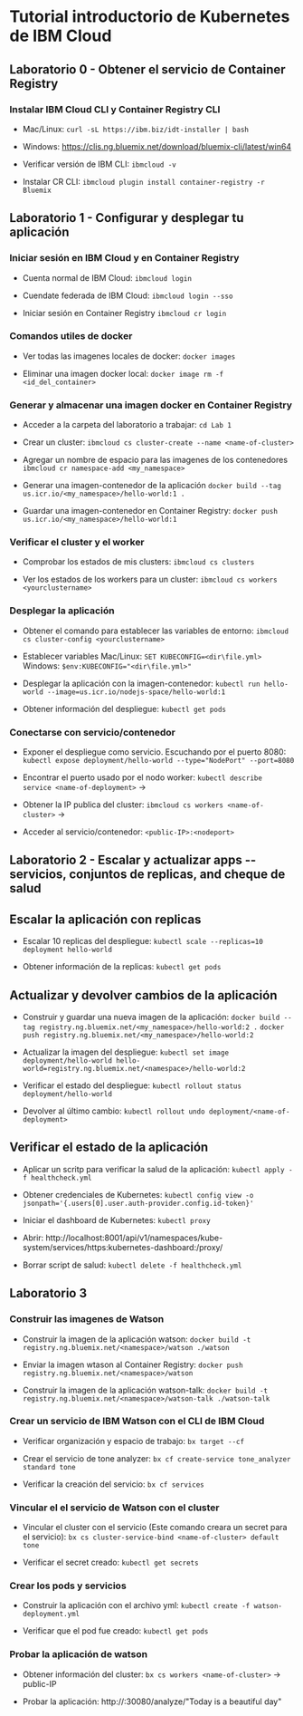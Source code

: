 # Tutorial introductorio de Kubernetes de IBM Cloud

## Laboratorio 0 - Obtener el servicio de Container Registry

### Instalar IBM Cloud CLI y Container Registry CLI
* Mac/Linux: 
`curl -sL https://ibm.biz/idt-installer | bash`

* Windows: 
https://clis.ng.bluemix.net/download/bluemix-cli/latest/win64

* Verificar versión de IBM CLI: 
`ibmcloud -v`

* Instalar CR CLI: 
`ibmcloud plugin install container-registry -r Bluemix`

## Laboratorio 1 - Configurar y desplegar tu aplicación

### Iniciar sesión en IBM Cloud y en Container Registry
* Cuenta normal de IBM Cloud: 
`ibmcloud login`

* Cuendate federada de IBM Cloud: 
`ibmcloud login --sso`

* Iniciar sesión en Container Registry
`ibmcloud cr login`

### Comandos utiles de docker
* Ver todas las imagenes locales de docker: 
`docker images`

* Eliminar una imagen docker local: 
`docker image rm -f <id_del_container>`

### Generar y almacenar una imagen docker en Container Registry
* Acceder a la carpeta del laboratorio a trabajar:
`cd Lab 1`

* Crear un cluster:
`ibmcloud cs cluster-create --name <name-of-cluster>`

* Agregar un nombre de espacio para las imagenes de los contenedores
`ibmcloud cr namespace-add <my_namespace>`

* Generar una imagen-contenedor de la aplicación
`docker build --tag us.icr.io/<my_namespace>/hello-world:1 .`

* Guardar una imagen-contenedor en Container Registry:
`docker push us.icr.io/<my_namespace>/hello-world:1`

### Verificar el cluster y el worker
* Comprobar los estados de mis clusters: 
`ibmcloud cs clusters`

* Ver los estados de los workers para un cluster:
`ibmcloud cs workers <yourclustername>`

### Desplegar la aplicación
* Obtener el comando para establecer las variables de entorno:
`ibmcloud cs cluster-config <yourclustername>`

* Establecer variables
Mac/Linux: `SET KUBECONFIG=<dir\file.yml>`
Windows: `$env:KUBECONFIG="<dir\file.yml>"`

* Desplegar la aplicación con la imagen-contenedor:
`kubectl run hello-world --image=us.icr.io/nodejs-space/hello-world:1`

* Obtener información del despliegue:
`kubectl get pods`

### Conectarse con servicio/contenedor
* Exponer el despliegue como servicio. Escuchando por el puerto 8080:
`kubectl expose deployment/hello-world --type="NodePort" --port=8080`

* Encontrar el puerto usado por el nodo worker:
`kubectl describe service <name-of-deployment>`
-> <nodeport>

* Obtener la IP publica del cluster:
`ibmcloud cs workers <name-of-cluster>`
-> <public-IP>

* Acceder al servicio/contenedor:
`<public-IP>:<nodeport>`


## Laboratorio 2 - Escalar y actualizar apps -- servicios, conjuntos de replicas, and cheque de salud

## Escalar la aplicación con replicas
* Escalar 10 replicas del despliegue:
`kubectl scale --replicas=10 deployment hello-world`

* Obtener información de la replicas:
`kubectl get pods`

## Actualizar y devolver cambios de la aplicación

* Construir y guardar una nueva imagen de la aplicación:
`docker build --tag registry.ng.bluemix.net/<my_namespace>/hello-world:2 .`
`docker push registry.ng.bluemix.net/<my_namespace>/hello-world:2`

* Actualizar la imagen del despliegue:
`kubectl set image deployment/hello-world hello-world=registry.ng.bluemix.net/<namespace>/hello-world:2`

* Verificar el estado del despliegue:
`kubectl rollout status deployment/hello-world`

* Devolver al último cambio:
`kubectl rollout undo deployment/<name-of-deployment>`

## Verificar el estado de la aplicación

* Aplicar un scritp para verificar la salud de la aplicación:
`kubectl apply -f healthcheck.yml`

* Obtener credenciales de Kubernetes:
`kubectl config view -o jsonpath='{.users[0].user.auth-provider.config.id-token}'`

* Iniciar el dashboard de Kubernetes:
`kubectl proxy`

* Abrir: 
http://localhost:8001/api/v1/namespaces/kube-system/services/https:kubernetes-dashboard:/proxy/

* Borrar script de salud:
`kubectl delete -f healthcheck.yml`

## Laboratorio 3

### Construir las imagenes de Watson
* Construir la imagen de la aplicación watson:
`docker build -t registry.ng.bluemix.net/<namespace>/watson ./watson`

* Enviar la imagen wtason al Container Registry:
`docker push registry.ng.bluemix.net/<namespace>/watson`

* Construir la imagen de la aplicación watson-talk:
`docker build -t registry.ng.bluemix.net/<namespace>/watson-talk ./watson-talk`

### Crear un servicio de IBM Watson con el CLI de IBM Cloud
* Verificar organización y espacio de trabajo:
`bx target --cf`

* Crear el servicio de tone analyzer:
`bx cf create-service tone_analyzer standard tone`

* Verificar la creación del servicio:
`bx cf services`

### Vincular el el servicio de Watson con el cluster
* Vincular el cluster con el servicio (Este comando creara un secret para el servicio):
`bx cs cluster-service-bind <name-of-cluster> default tone`

* Verificar el secret creado:
`kubectl get secrets`

### Crear los pods y servicios
* Construir la aplicación con el archivo yml:
`kubectl create -f watson-deployment.yml`

* Verificar que el pod fue creado:
`kubectl get pods`

### Probar la aplicación de watson
* Obtener información del cluster:
`bx cs workers <name-of-cluster>`
-> public-IP

* Probar la aplicación:
http://<public-IP>:30080/analyze/"Today is a beautiful day"

